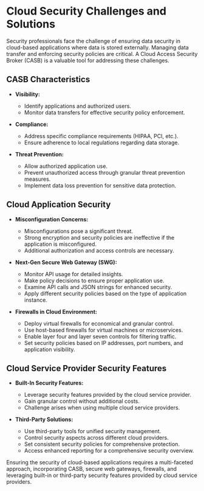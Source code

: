 # Cloud Security Challenges and Solutions

Security professionals face the challenge of ensuring data security in cloud-based applications where data is stored externally. Managing data transfer and enforcing security policies are critical. A Cloud Access Security Broker (CASB) is a valuable tool for addressing these challenges.

## CASB Characteristics

- **Visibility:**
    - Identify applications and authorized users.
    - Monitor data transfers for effective security policy enforcement.

- **Compliance:**
    - Address specific compliance requirements (HIPAA, PCI, etc.).
    - Ensure adherence to local regulations regarding data storage.

- **Threat Prevention:**
    - Allow authorized application use.
    - Prevent unauthorized access through granular threat prevention measures.
    - Implement data loss prevention for sensitive data protection.

## Cloud Application Security

- **Misconfiguration Concerns:**
    - Misconfigurations pose a significant threat.
    - Strong encryption and security policies are ineffective if the application is misconfigured.
    - Additional authorization and access controls are necessary.

- **Next-Gen Secure Web Gateway (SWG):**
    - Monitor API usage for detailed insights.
    - Make policy decisions to ensure proper application use.
    - Examine API calls and JSON strings for enhanced security.
    - Apply different security policies based on the type of application instance.

- **Firewalls in Cloud Environment:**
    - Deploy virtual firewalls for economical and granular control.
    - Use host-based firewalls for virtual machines or microservices.
    - Enable layer four and layer seven controls for filtering traffic.
    - Set security policies based on IP addresses, port numbers, and application visibility.

## Cloud Service Provider Security Features

- **Built-In Security Features:**
    - Leverage security features provided by the cloud service provider.
    - Gain granular control without additional costs.
    - Challenge arises when using multiple cloud service providers.

- **Third-Party Solutions:**
    - Use third-party tools for unified security management.
    - Control security aspects across different cloud providers.
    - Set consistent security policies for comprehensive protection.
    - Access enhanced reporting for a comprehensive security overview.

Ensuring the security of cloud-based applications requires a multi-faceted approach, incorporating CASB, secure web gateways, firewalls, and leveraging built-in or third-party security features provided by cloud service providers.
